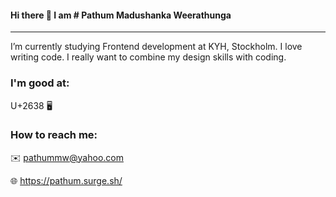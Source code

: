 #### Hi there 👋 I am  # Pathum Madushanka Weerathunga

---

I’m currently studying Frontend development at KYH, Stockholm. I love writing code. I really want to combine my design skills with coding.

### I'm good at:

U+2638
🖥


### How to reach me:

:envelope: pathummw@yahoo.com

:globe_with_meridians: https://pathum.surge.sh/
